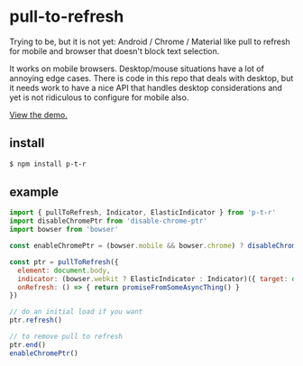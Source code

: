# pull-to-refresh

Trying to be, but it is not yet: Android / Chrome / Material like pull to refresh for mobile and browser that doesn't block text selection.

It works on mobile browsers. Desktop/mouse situations have a lot of annoying edge cases. There is code in this repo that deals with desktop, but it needs work to have a nice API that handles desktop considerations and yet is not ridiculous to configure for mobile also.

[View the demo.](https://m59peacemaker.github.io/pull-to-refresh/)

## install

```sh
$ npm install p-t-r
```

## example

```js
import { pullToRefresh, Indicator, ElasticIndicator } from 'p-t-r'
import disableChromePtr from 'disable-chrome-ptr'
import bowser from 'bowser'

const enableChromePtr = (bowser.mobile && bowser.chrome) ? disableChromePtr() : () => {}

const ptr = pullToRefresh({
  element: document.body,
  indicator: (bowser.webkit ? ElasticIndicator : Indicator)({ target: document.body }),
  onRefresh: () => { return promiseFromSomeAsyncThing() }
})

// do an initial load if you want
ptr.refresh()

// to remove pull to refresh
ptr.end()
enableChromePtr()
```
